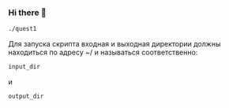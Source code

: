### Hi there 👋
```cmd
./quest1
```
Для запуска скрипта входная и выходная директории должны находиться по адресу ~/ и называться соответственно:
```cmd
input_dir
```
и
```cmd
output_dir
```
